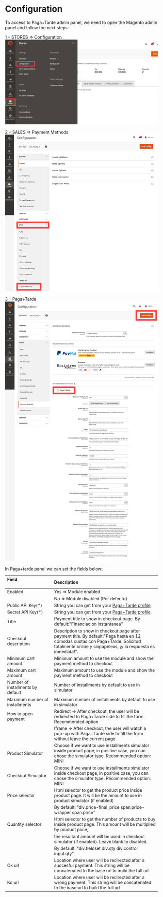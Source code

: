 # Configuration

To access to Paga+Tarde admin panel, we need to open the Magento admin panel and follow the next steps:

1 – STORES => Configuration
![Step 1](./magento21_step1.png?raw=true "Step 1")

2 – SALES => Payment Methods
![Step 2](./magento21_step2.png?raw=true "Step 2")

3 – Paga+Tarde
![Step 3](./magento21_step3.png?raw=true "Step 3")

In Paga+tarde panel we can set the fields below:

| Field &nbsp;&nbsp;&nbsp;&nbsp;&nbsp;&nbsp;&nbsp;&nbsp;&nbsp;&nbsp;&nbsp;&nbsp;&nbsp;&nbsp;&nbsp;&nbsp;&nbsp;&nbsp;&nbsp;&nbsp;&nbsp;&nbsp;&nbsp;&nbsp;&nbsp;&nbsp;&nbsp;&nbsp;&nbsp;&nbsp;&nbsp;&nbsp;&nbsp;       | Description           | 
| :------------- |:-------------| 
| Enabled      | Yes => Module enabled
|              | No => Módule disabled (Por defecto)
| Public API Key(*) |  String you can get from your [Paga+Tarde profile](https://bo.pagamastarde.com/shop).
| Secret API Key(*) |  String you can get from your [Paga+Tarde profile](https://bo.pagamastarde.com/shop). 
| Title      |  Payment title to show in checkout page. By default:"Financiación instantanea" 
| Checkout description | Description to show in checkout page after payment title. By default:"Paga hasta en 12 cómodas cuotas con Paga+Tarde. Solicitud totalmente online y sinpapeleos, ¡y la respuesta es inmediata!".    
| Minimum cart amount | Minimum amount to use the module and show the payment method to checkout       
| Maximum cart amount | Maximum amount to use the module and show the payment method to checkout       
| Number of installments by default | Number of installments by default to use in simulator
| Maximum number of installments   | Maximum number of installments by default to use in simulator   
| How to open payment  |  Redirect => After checkout, the user will be redirected to Paga+Tarde side to fill the form. Recommended option
|                      |  Iframe => After checkout, the user will watch a pop-up with Paga+Tarde side to fill the form without leave the current page
| Product Simulator    |  Choose if we want to use installments simulator inside product page, in positive case, you can chose the simulator type. Recommended option: MINI
| Checkout Simulator  |   Choose if we want to use installments simulator inside checkout page, in positive case, you can chose the simulator type. Recommended option: MINI
| Price selector   |  Html selector to get the product price inside product page. It will be the amount to use in product simulator (if enabled)
|                  |                                              By default: "div.price-final_price span.price-wrapper span.price"
| Quantity selector  | Html selector to get the number of products to buy inside product page. This amount will be multiplied by product price,
|                    | the resultant amount will be used in checkout simulator (if enabled). Leave blank to disabled.
|                    | By default: "div.fieldset div.qty div.control input.qty"   
| Ok url | Location where user will be redirected after a succesful payment. This string will be concatenated to the base url to build the full url
| Ko url | Location where user will be redirected after a wrong payment. This string will be concatenated to the base url to build the full url 
